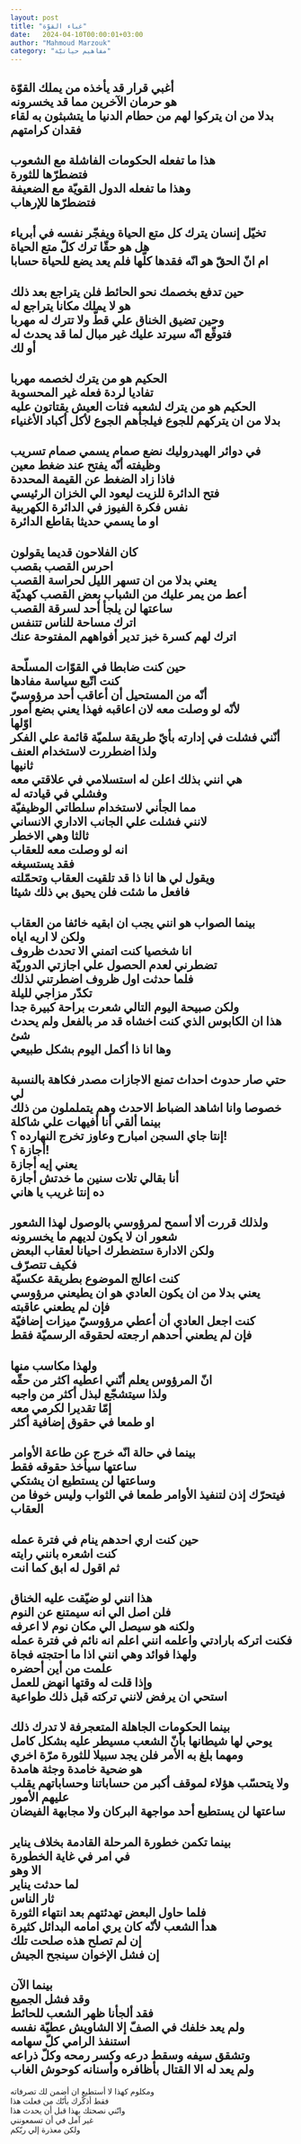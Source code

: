 ```yaml
---
layout: post
title: "غباء القوّة"
date:   2024-04-10T00:00:01+03:00
author: "Mahmoud Marzouk"
category: "مفاهيم حياتيّة"
---
```



أغبي قرار قد يأخذه من يملك القوّة  
هو حرمان الآخرين مما قد يخسرونه  
بدلا من ان يتركوا لهم من حطام الدنيا ما يتشبثون به لقاء
فقدان كرامتهم  
---------------  
هذا ما تفعله الحكومات الفاشلة مع الشعوب  
فتضطرّها للثورة  
وهذا ما تفعله الدول القويّة مع الضعيفة  
فتضطرّها للإرهاب  
------------  
تخيّل إنسان يترك كل متع الحياة ويفجّر نفسه في
أبرياء  
هل هو حقّا ترك كلّ متع الحياة  
ام انّ الحقّ هو انّه فقدها كلّها فلم يعد يضع للحياة
حسابا  
---------------  
حين تدفع بخصمك نحو الحائط فلن يتراجع بعد ذلك  
هو لا يملك مكانا يتراجع له  
وحين تضيق الخناق علي قطّ ولا تترك له مهربا  
فتوقّع انّه سيرتد عليك غير مبال لما قد يحدث له  
أو لك  
-------------  
الحكيم هو من يترك لخصمه مهربا  
تفاديا لردة فعله غير المحسوبة  
الحكيم هو من يترك لشعبه فتات العيش يقتاتون عليه  
بدلا من ان يتركهم للجوع فيلجأهم الجوع لأكل أكباد
الأغنياء  
----------------  
في دوائر الهيدروليك نضع صمام يسمي صمام تسريب  
وظيفته أنّه يفتح عند ضغط معين  
فاذا زاد الضغط عن القيمة المحددة  
فتح الدائرة للزيت ليعود الي الخزان الرئيسي  
نفس فكرة الفيوز في الدائرة الكهربية  
او ما يسمي حديثا بقاطع الدائرة  
----------------  
كان الفلاحون قديما يقولون  
احرس القصب بقصب  
يعني بدلا من ان تسهر الليل لحراسة القصب  
أعط من يمر عليك من الشباب بعض القصب كهديّة  
ساعتها لن يلجأ أحد لسرقة القصب  
اترك مساحة للناس تتنفس  
اترك لهم كسرة خبز تدير أفواههم المفتوحة عنك  
---------------  
حين كنت ضابطا في القوّات المسلّحة  
كنت اتّبع سياسة مفادها  
أنّه من المستحيل أن أعاقب أحد مرؤوسيّ  
لأنّه لو وصلت معه لان اعاقبه فهذا يعني بضع أمور  
اوّلها  
أنّني فشلت في إدارته بأيّ طريقة سلميّة قائمة علي
الفكر  
ولذا اضطررت لاستخدام العنف  
ثانيها  
هي انني بذلك اعلن له استسلامي في علاقتي معه  
وفشلي في قيادته له  
مما الجأني لاستخدام سلطاتي الوظيفيّة  
لانني فشلت علي الجانب الاداري الانساني  
ثالثا وهي الاخطر  
انه لو وصلت معه للعقاب  
فقد يستسيغه  
ويقول لي ها انا ذا قد تلقيت العقاب وتحمّلته  
فافعل ما شئت فلن يحيق بي ذلك شيئا  
-----------  
بينما الصواب هو انني يجب ان ابقيه خائفا من
العقاب  
ولكن لا اريه اياه  
انا شخصيا كنت اتمني الا تحدث ظروف  
تضطرني لعدم الحصول علي اجازتي الدوريّة  
فلما حدثت اول ظروف اضطرتني لذلك  
تكدّر مزاجي لليلة  
ولكن صبيحة اليوم التالي شعرت براحة كبيرة جدا  
هذا ان الكابوس الذي كنت اخشاه قد مر بالفعل ولم يحدث
شئ  
وها انا ذا أكمل اليوم بشكل طبيعي  
------------  
حتي صار حدوث احداث تمنع الاجازات مصدر فكاهة بالنسبة
لي  
خصوصا وانا اشاهد الضباط الاحدث وهم يتململون من
ذلك  
بينما ألقي أنا أفيهات علي شاكلة  
إنتا جاي السجن امبارح وعاوز تخرج النهارده ؟!  
أجازة ؟!  
يعني إيه أجازة  
أنا بقالي تلات سنين ما خدتش أجازة  
ده إنتا غريب يا هاني  
------------  
ولذلك قررت ألا أسمح لمرؤوسي بالوصول لهذا الشعور  
شعور ان لا يكون لديهم ما يخسرونه  
ولكن الادارة ستضطرك احيانا لعقاب البعض  
فكيف تتصرّف  
كنت اعالج الموضوع بطريقة عكسيّة  
يعني بدلا من ان يكون العادي هو ان يطيعني مرؤوسي  
فإن لم يطعني عاقبته  
كنت اجعل العادي أن أعطي مرؤوسيّ ميزات إضافيّة  
فإن لم يطعني أحدهم ارجعته لحقوقه الرسميّة فقط  
------------  
ولهذا مكاسب منها  
انّ المرؤوس يعلم أنّني اعطيه اكثر من حقّه  
ولذا سيتشجّع لبذل أكثر من واجبه  
إمّا تقديرا لكرمي معه  
او طمعا في حقوق إضافية أكثر  
----------  
بينما في حالة انّه خرج عن طاعة الأوامر  
ساعتها سيأخذ حقوقه فقط  
وساعتها لن يستطيع ان يشتكي  
فيتحرّك إذن لتنفيذ الأوامر طمعا في الثواب وليس خوفا من
العقاب  
-------------  
حين كنت اري احدهم ينام في فترة عمله  
كنت اشعره بانني رايته  
ثم اقول له ابق كما انت  
--------------  
هذا انني لو ضيّقت عليه الخناق  
فلن اصل الي انه سيمتنع عن النوم  
ولكنه هو سيصل الي مكان نوم لا اعرفه  
فكنت اتركه بارادتي واعلمه انني اعلم انه نائم في فترة
عمله  
ولهذا فوائد وهي انني اذا ما احتجته فجاة  
علمت من أين أحضره  
وإذا قلت له وقتها انهض للعمل  
استحي ان يرفض لانني تركته قبل ذلك طواعية  
---------------  
بينما الحكومات الجاهلة المتعجرفة لا تدرك ذلك  
يوحي لها شيطانها بأنّ الشعب مسيطر عليه بشكل كامل  
ومهما بلغ به الأمر فلن يجد سبيلا للثورة مرّة
اخري  
هو ضحية خامدة وجثة هامدة  
ولا يتحسّب هؤلاء لموقف أكبر من حساباتنا وحساباتهم يقلب
عليهم الأمور  
ساعتها لن يستطيع أحد مواجهة البركان ولا مجابهة
الفيضان  
--------------  
بينما تكمن خطورة المرحلة القادمة بخلاف يناير  
في امر في غاية الخطورة  
الا وهو  
لما حدثت يناير  
ثار الناس  
فلما حاول البعض تهدئتهم بعد انتهاء الثورة  
هدأ الشعب لأنّه كان يري امامه البدائل كثيرة  
إن لم تصلح هذه صلحت تلك  
إن فشل الإخوان سينجح الجيش  
-------------  
بينما الآن  
وقد فشل الجميع  
فقد ألجأنا ظهر الشعب للحائط  
ولم يعد خلفك في الصفّ إلا الشاويش عطيّة نفسه  
استنفذ الرامي كلّ سهامه  
وتشقق سيفه وسقط درعه وكسر رمحه وكلّ ذراعه  
ولم يعد له الا القتال بأظافره وأسنانه كوحوش
الغاب  
------------  
ومكلوم كهذا لا أستطيع ان أضمن لك تصرفاته  
فقط أذكّرك بأنّك من فعلت هذا  
وانّني نصحتك بهذا قبل أن يحدث هذا  
غير آمل في أن تسمعونني  
ولكن معذرة إلي ربّكم
